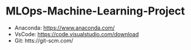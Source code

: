 # MLOps-Machine-Learning-Project

- Anaconda: https://www.anaconda.com/
- VsCode: https://code.visualstudio.com/download
- Git: htts://git-scm.com/

